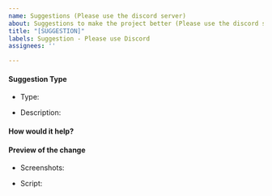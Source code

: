```yaml
---
name: Suggestions (Please use the discord server)
about: Suggestions to make the project better (Please use the discord server)
title: "[SUGGESTION]"
labels: Suggestion - Please use Discord
assignees: ''

---
```


<!-- This is the template for your suggestions! User feedback is important to us and we want to make sure this app makes as many of you happy
Disclaimer: We would appreciate it if you don't post the suggestions here but on our discord server since we're going to see it faster and try to do it if we can or think it's a good idea
Discord server link: https://discord.gg/TMUc8Bs
 -->

#### Suggestion Type
<!-- New Feature or Change -->
- Type: 
<!-- The description of what the feature or change is
Suggestions can also be to improve the code -->
- Description: 

#### How would it help?
<!-- Describe how useful this will be. This is your opportunity to sell your idea! -->

<!-- If you have made a script to do this, the below applies. Otherwise, delete this section.
        If you're uploading a link try try to upload it to a website where it won't expire -->
#### Preview of the change
<!-- Link all of your screenshots or gifs showing this feature work -->
- Screenshots:

<!-- Optional: Add script file or link to script. You do not have to do this, but you can if you want -->
- Script:
